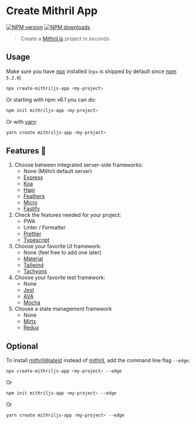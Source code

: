 # Create Mithril App

[![NPM version](https://img.shields.io/npm/v/create-mithriljs-app.svg?style=flat)](https://npmjs.com/package/create-mithriljs-app)
[![NPM downloads](https://img.shields.io/npm/dm/create-mithriljs-app.svg?style=flat)](https://npmjs.com/package/create-mithriljs-app)

> Create a [Mithril.js](https://github.com/MithrilJS/mithril.js) project in seconds

## Usage

Make sure you have [npx](https://www.npmjs.com/package/npx) installed (`npx` is shipped by default since [npm](https://www.npmjs.com/get-npm) `5.2.0`)

```bash
npx create-mithriljs-app <my-project>
```

Or starting with npm v6.1 you can do:

```bash
npm init mithriljs-app <my-project>
```

Or with [yarn](https://yarnpkg.com/en/):

```bash
yarn create mithriljs-app <my-project>
```

## Features :tada:

1. Choose between integrated server-side frameworks:
    - None (Mithril default server)
    - [Express](https://github.com/expressjs/express)
    - [Koa](https://github.com/koajs/koa)
    - [Hapi](https://github.com/hapijs/hapi)
    - [Feathers](https://github.com/feathersjs/feathers)
    - [Micro](https://github.com/zeit/micro)
    - [Fastify](https://github.com/fastify/fastify)
2. Check the features needed for your project:
    - PWA
    - Linter / Formatter
    - [Prettier](https://prettier.io/)
    - [Typescript](https://github.com/Microsoft/TypeScript)
3. Choose your favorite UI framework:
    - None (feel free to add one later)
    - [Material](https://github.com/material-components/material-components-web)
    - [Tailwind](https://github.com/tailwindcss/tailwindcss)
    - [Tachyons](https://tachyons.io)
4. Choose your favorite test framework:
    - None
    - [Jest](https://github.com/facebook/jest)
    - [AVA](https://github.com/avajs/ava)
    - [Mocha](https://github.com/mochajs/mocha)
5. Choose a state management framework
    - None
    - [Mirtx](https://github.com/bmartel/mirtx)
    - [Redux](https://github.com/reduxjs/redux)

## Optional

To install [mithril@latest](https://www.npmjs.com/package/mithril) instead of [mithril](https://www.npmjs.com/package/mithril), add the command line flag `--edge`:

```bash
npx create-mithriljs-app <my-project> --edge
```

Or

```bash
npm init mithriljs-app <my-project> --edge
```

Or

```bash
yarn create mithriljs-app <my-project> --edge
```
